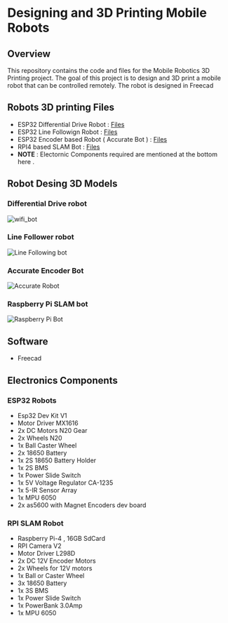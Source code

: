 # Designing and 3D Printing Mobile Robots
## Overview
This repository contains the code and files for the Mobile Robotics 3D Printing project. The goal of this project is to design and 3D print a mobile robot that can be controlled remotely. The robot is designed in Freecad
## Robots 3D printing Files
- ESP32 Differential Drive Robot : [Files](https://github.com/Robotisim/mobile_robotics_3D_printing/tree/main/3d_print/P%231_wifi_bot)
- ESP32 Line Followign Robot : [Files](https://github.com/Robotisim/mobile_robotics_3D_printing/tree/main/3d_print/P%232_line_following_bot)
- ESP32 Encoder based Robot ( Accurate Bot ) : [Files](https://github.com/Robotisim/mobile_robotics_3D_printing/tree/main/3d_print/P%233_accurate_robot)
- RPI4 based SLAM Bot : [Files](https://github.com/Robotisim/mobile_robotics_3D_printing/tree/main/3d_print/P%234_rpi_bot)
- **NOTE** :  Electornic Components required are mentioned at the bottom here .
## Robot Desing 3D Models
### Differential Drive robot
![wifi_bot](https://github.com/Robotisim/mobile_robotics_3D_printing/blob/main/resources/wifi_bot.png)
### Line Follower robot
![Line Following bot](https://github.com/Robotisim/mobile_robotics_3D_printing/blob/main/resources/line_follower.png)
### Accurate Encoder Bot
![Accurate Robot](https://github.com/Robotisim/mobile_robotics_3D_printing/blob/main/resources/accurate_bot.png)
### Raspberry Pi SLAM bot
![Raspberry Pi Bot](https://github.com/Robotisim/mobile_robotics_3D_printing/blob/main/resources/rpi_SLAM_bot.png)
## Software
- Freecad

## Electronics Components
### ESP32 Robots
- Esp32 Dev Kit V1
- Motor Driver MX1616
- 2x DC Motors N20 Gear
- 2x Wheels N20
- 1x Ball Caster Wheel
- 2x 18650 Battery
- 1x 2S 18650 Battery Holder
- 1x 2S BMS
- 1x Power Slide Switch
- 1x 5V Voltage Regulator CA-1235
- 1x 5-IR Sensor Array
- 1x MPU 6050
- 2x as5600 with Magnet Encoders dev board
### RPI SLAM Robot
- Raspberry Pi-4 , 16GB SdCard
- RPI Camera V2
- Motor Driver L298D
- 2x DC 12V Encoder Motors
- 2x Wheels for 12V motors
- 1x Ball or  Caster Wheel
- 3x 18650 Battery
- 1x 3S BMS
- 1x Power Slide Switch
- 1x PowerBank 3.0Amp
- 1x MPU 6050








